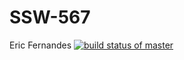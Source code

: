 # SSW-567
 
Eric Fernandes
[![build status of master](https://travis-ci.org/Eric-Fernandes-529/SSW-567.svg?branch=master)](https://travis-ci.org/Eric-Fernandes-529/SSW-567)
